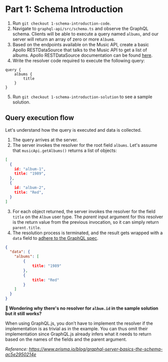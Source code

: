 # Part 1: Schema Introduction
1. Run `git checkout 1-schema-introduction-code`. 
2. Navigate to `graphql-api/src/schema.ts` and observe the GraphQL schema. Clients will be able to execute a query named `albums`, and our server will return an array of zero or more `Album`s.
3. Based on the endpoints available on the Music API, create a basic Apollo RESTDataSource that talks to the Music API to get a list of albums. Apollo RESTDataSource documentation can be found [here](https://www.apollographql.com/docs/apollo-server/data/data-sources/#restdatasource).
4. Write the resolver code required to execute the following query:
```
query {
    albums {
        title
    }
}
```
5. Run `git checkout 1-schema-introduction-solution` to see a sample solution.

## Query execution flow
Let's understand how the query is executed and data is collected. 
1. The query arrives at the server.
2. The server invokes the resolver for the root field `albums`. Let's assume that `musicApi.getAlbums()` returns a list of objects: 
``` json
[
  {
    id: "album-1",
    title: "1989",
  },
  {
    id: "album-2",
    title: "Red",
  }
]
```
3. For each object returned, the server invokes the resolver for the field `title` on the `Album` user type. The _parent_ input argument for this resolver is the return value from the previous invocation, so it can simply return `parent.title`.
4. The resolution process is terminated, and the result gets wrapped with a `data` field to [adhere to the GraphQL spec](https://spec.graphql.org/October2016/#sec-Data).
``` json
{
  "data": {
    "albums": [
        {
            title: "1989"
        },
        {
            title: "Red"
        }
    ]
  }
}
```


**🤔 Wondering why there's no resolver for `album.id` in the sample solution but it still works?**

When using GraphQL.js, you don’t have to implement the resolver if the implementation is as trivial as in the example. You can thus omit their implementation since GraphQL.js already infers what it needs to return based on the names of the fields and the parent argument.



_Reference: https://www.prisma.io/blog/graphql-server-basics-the-schema-ac5e2950214e_
